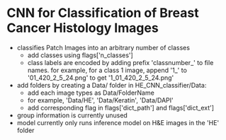 # CNN for Classification of Breast Cancer Histology Images
* classifies Patch Images into an arbitrary number of classes
  * add classes using flags['n_classes']
  * class labels are encoded by adding prefix 'classnumber_' to file names. for example, for a class 1 image, append '1_' to '01_420_2_5_24.png' to get '1_01_420_2_5_24.png'
* add folders by creating a Data/ folder in HE_CNN_classifier/Data:
  * add each image types as Data/FolderName
  * for example, 'Data/HE', 'Data/Keratin', 'Data/DAPI'
  * add corresponding flag in flags['dict_path'] and flags['dict_ext']
* group information is currently unused
* model currently only runs inference model on H&E images in the 'HE' folder
